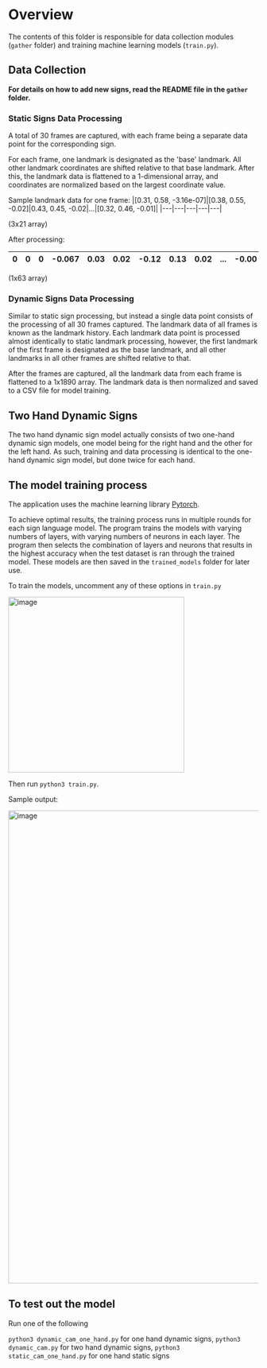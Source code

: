 # Overview

The contents of this folder is responsible for data collection modules (```gather``` folder) and training machine learning models (```train.py```).

## Data Collection

**For details on how to add new signs, read the README file in the ```gather``` folder.**

### Static Signs Data Processing

A total of 30 frames are captured, with each frame being a separate data point for the corresponding sign.

For each frame, one landmark is designated as the 'base' landmark. All other landmark coordinates are shifted relative to that base landmark. After this, the landmark data is flattened to a 1-dimensional array, and coordinates are normalized based on the largest coordinate value.

Sample landmark data for one frame:
|[0.31, 0.58, -3.16e-07]|[0.38, 0.55, -0.02]|0.43, 0.45, -0.02|...|[0.32, 0.46, -0.01]|
|---|---|---|---|---|

(3x21 array)

After processing:

|0|0|0|-0.067|0.03|0.02|-0.12|0.13|0.02|...|-0.00|0.12|0.01|
|---|---|---|---|---|---|---|---|---|---|---|---|---|

(1x63 array)

### Dynamic Signs Data Processing

Similar to static sign processing, but instead a single data point consists of the processing of all 30 frames captured. The landmark data of all frames is known as the landmark history. Each landmark data point is processed almost identically to static landmark processing, however, the first landmark of the first frame is designated as the base landmark, and all other landmarks in all other frames are shifted relative to that.

After the frames are captured, all the landmark data from each frame is flattened to a 1x1890 array. The landmark data is then normalized and saved to a CSV file for model training.

## Two Hand Dynamic Signs
The two hand dynamic sign model actually consists of two one-hand dynamic sign models, one model being for the right hand and the other for the left hand. As such, training and data processing is identical to the one-hand dynamic sign model, but done twice for each hand.

## The model training process
The application uses the machine learning library [Pytorch](https://pytorch.org/). 

To achieve optimal results, the training process runs in multiple rounds for each sign language model. The program trains the models with varying numbers of layers, with varying numbers of neurons in each layer. The program then selects the combination of layers and neurons that results in the highest accuracy when the test dataset is ran through the trained model. These models are then saved in the ```trained_models``` folder for later use.

To train the models, uncomment any of these options in ```train.py```

<img width="354" alt="image" src="https://github.com/stanreee/sign-language-learning/assets/77902731/d2056567-a424-4590-b710-e7d58b5db394">

Then run ```python3 train.py```. 

Sample output:

<img width="952" alt="image" src="https://github.com/stanreee/sign-language-learning/assets/77902731/187a9df9-da7e-4fdf-a132-3978bfffaba8">

## To test out the model

Run one of the following

```python3 dynamic_cam_one_hand.py``` for one hand dynamic signs,
```python3 dynamic_cam.py``` for two hand dynamic signs,
```python3 static_cam_one_hand.py``` for one hand static signs

